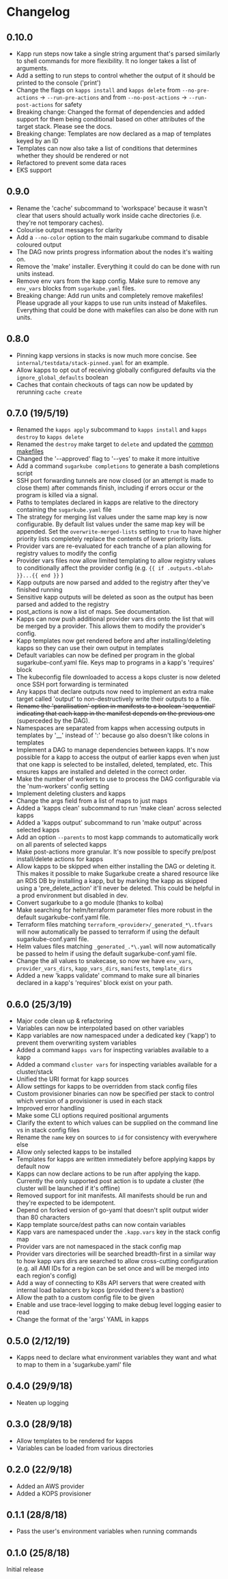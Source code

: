 # Changelog
## 0.10.0
* Kapp run steps now take a single string argument that's parsed similarly to shell commands for more flexibility. It no longer takes a list of arguments.
* Add a setting to run steps to control whether the output of it should be printed to the console ('print')
* Change the flags on `kapps install` and `kapps delete` from `--no-pre-actions` -> `--run-pre-actions` and from `--no-post-actions` -> `--run-post-actions` for safety 
* Breaking change: Changed the format of dependencies and added support for them being conditional based on other attributes of the target stack. Please see the docs.
* Breaking change: Templates are now declared as a map of templates keyed by an ID
* Templates can now also take a list of conditions that determines whether they should be rendered or not
* Refactored to prevent some data races
* EKS support

## 0.9.0
* Rename the 'cache' subcommand to 'workspace' because it wasn't clear that users should actually work inside cache directories (i.e. they're not temporary caches).
* Colourise output messages for clarity
* Add a `--no-color` option to the main sugarkube command to disable coloured output
* The DAG now prints progress information about the nodes it's waiting on.
* Remove the 'make' installer. Everything it could do can be done with run units instead.
* Remove env vars from the kapp config. Make sure to remove any `env_vars` blocks from `sugarkube.yaml` files.
* Breaking change: Add run units and completely remove makefiles! Please upgrade all your kapps to use run units instead of Makefiles. Everything that could be done with makefiles can also be done with run units.

## 0.8.0
* Pinning kapp versions in stacks is now much more concise. See `internal/testdata/stack-pinned.yaml` for an example.
* Allow kapps to opt out of receiving globally configured defaults via the `ignore_global_defaults` boolean
* Caches that contain checkouts of tags can now be updated by rerunning `cache create`

## 0.7.0 (19/5/19)
* Renamed the `kapps apply` subcommand to `kapps install` and `kapps destroy` to `kapps delete`
* Renamed the `destroy` make target to `delete` and updated the [common makefiles](https://github.com/sugarkube/kapps/tree/master/incubator/common-makefiles)
* Changed the '--approved' flag to '--yes' to make it more intuitive
* Add a command `sugarkube completions` to generate a bash completions script
* SSH port forwarding tunnels are now closed (or an attempt is made to close them) after commands finish, including if errors occur or the program is killed via a signal.
* Paths to templates declared in kapps are relative to the directory containing the `sugarkube.yaml` file
* The strategy for merging list values under the same map key is now configurable. By default list values under the same map key will be appended. Set the `overwrite-merged-lists` setting to `true` to have higher priority lists completely replace the contents of lower priority lists.
* Provider vars are re-evaluated for each tranche of a plan allowing for registry values to modify the config
* Provider vars files now allow limited templating to allow registry values to conditionally affect the provider config (e.g. `{{ if .outputs.<blah> }}...{{ end }}` )
* Kapp outputs are now parsed and added to the registry after they've finished running
* Sensitive kapp outputs will be deleted as soon as the output has been parsed and added to the registry
* post_actions is now a list of maps. See documentation.
* Kapps can now push additional provider vars dirs onto the list that will be merged by a provider. This allows them to modify the provider's config.
* Kapp templates now get rendered before and after installing/deleting kapps so they can use their own output in templates
* Default variables can now be defined per program in the global sugarkube-conf.yaml file. Keys map to programs in a kapp's 'requires' block
* The kubeconfig file downloaded to access a kops cluster is now deleted once SSH port forwarding is terminated
* Any kapps that declare outputs now need to implement an extra make target called 'output' to non-destructively write their outputs to a file. 
* ~~Rename the 'parallisation' option in manifests to a boolean 'sequential' indicating that each kapp in the manifest depends on the previous one~~ (superceded by the DAG).
* Namespaces are separated from kapps when accessing outputs in templates by '__' instead of ':' because go also doesn't like colons in templates
* Implement a DAG to manage dependencies between kapps. It's now possible for a kapp to access the output of earlier kapps even when just that one kapp is selected to be installed, deleted, templated, etc. This ensures kapps are installed and deleted in the correct order.
* Make the number of workers to use to process the DAG configurable via the 'num-workers' config setting
* Implement deleting clusters and kapps  
* Change the args field from a list of maps to just maps
* Added a 'kapps clean' subcommand to run 'make clean' across selected kapps
* Added a 'kapps output' subcommand to run 'make output' across selected kapps
* Add an option `--parents` to most kapp commands to automatically work on all parents of selected kapps
* Make post-actions more granular. It's now possible to specify pre/post install/delete actions for kapps 
* Allow kapps to be skipped when either installing the DAG or deleting it. This makes it possible to make Sugarkube create a shared resource like an RDS DB by installing a kapp, but by marking the kapp as skipped using a 'pre_delete_action' it'll never be deleted. This could be helpful in a prod environment but disabled in dev.
* Convert sugarkube to a go module (thanks to kolba)
* Make searching for helm/terraform parameter files more robust in the default sugarkube-conf.yaml file.
* Terraform files matching `terraform_<provider>/_generated_*\.tfvars` will now automatically be passed to terraform if using the default sugarkube-conf.yaml file.
* Helm values files matching `_generated_.*\.yaml` will now automatically be passed to helm if using the default sugarkube-conf.yaml file.
* Change the all values to snakecase, so now we have `env_vars`, 	`provider_vars_dirs`, `kapp_vars_dirs`, `manifests`, `template_dirs`
* Added a new 'kapps validate' command to make sure all binaries declared in a kapp's 'requires' block exist on your path.

## 0.6.0 (25/3/19)
* Major code clean up & refactoring
* Variables can now be interpolated based on other variables
* Kapp variables are now namespaced under a dedicated key ('kapp') to prevent them overwriting system variables
* Added a command `kapps vars` for inspecting variables available to a kapp
* Added a command `cluster vars` for inspecting variables available for a cluster/stack
* Unified the URI format for kapp sources
* Allow settings for kapps to be overridden from stack config files
* Custom provisioner binaries can now be specified per stack to control which version of a provisioner is used in each stack
* Improved error handling
* Make some CLI options required positional arguments
* Clarify the extent to which values can be supplied on the command line vs in stack config files
* Rename the `name` key on sources to `id` for consistency with everywhere else
* Allow only selected kapps to be installed
* Templates for kapps are written immediately before applying kapps by default now
* Kapps can now declare actions to be run after applying the kapp. Currently the only supported post action is to update a cluster (the cluster will be launched if it's offline)
* Removed support for init manifests. All manifests should be run and they're expected to be idempotent.
* Depend on forked version of go-yaml that doesn't split output wider than 80 characters
* Kapp template source/dest paths can now contain variables
* Kapp vars are namespaced under the `.kapp.vars` key in the stack config map
* Provider vars are not namespaced in the stack config map
* Provider vars directories will be searched breadth-first in a similar way to how kapp vars dirs are searched to allow cross-cutting configuration (e.g. all AMI IDs for a region can be set once and will be merged into each region's config)
* Add a way of connecting to K8s API servers that were created with internal load balancers by kops (provided there's a bastion) 
* Allow the path to a custom config file to be given
* Enable and use trace-level logging to make debug level logging easier to read
* Change the format of the 'args' YAML in kapps

## 0.5.0 (2/12/19)
* Kapps need to declare what environment variables they want and what to map to them in a 'sugarkube.yaml' file

## 0.4.0 (29/9/18)
* Neaten up logging

## 0.3.0 (28/9/18)
* Allow templates to be rendered for kapps
* Variables can be loaded from various directories

## 0.2.0 (22/9/18)
* Added an AWS provider
* Added a KOPS provisioner

## 0.1.1 (28/8/18)
* Pass the user's environment variables when running commands

## 0.1.0 (25/8/18)
Initial release